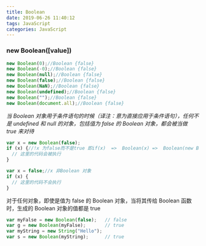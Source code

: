 ```yaml
---
title: Boolean
date: 2019-06-26 11:40:12
tags: JavaScript
categories: JavaScript
---
```

### new Boolean([value])
```js
new Boolean(0);//Boolean {false}
new Boolean(-0);//Boolean {false}
new Boolean(null);//Boolean {false}
new Boolean(false);//Boolean {false}
new Boolean(NaN);//Boolean {false}
new Boolean(undefined);//Boolean {false}
new Boolean("");//Boolean {false}
new Boolean(document.all);//Boolean {false}
```
<!-- more -->
*当 Boolean 对象用于条件语句的时候（译注：意为直接应用于条件语句），任何不是 undefined 和 null 的对象，包括值为 false 的 Boolean 对象，都会被当做 true 来对待*
```js
var x = new Boolean(false);
if (x) {//!x 为false而不是true 即if(x)  =>  Boolean(x) =>  Boolean(new Boolean(false)) => true
  // 这里的代码会被执行
}

var x = false;//x 非Boolean 对象
if (x) {
  // 这里的代码不会执行
}
```
对于任何对象，即使是值为 false 的 Boolean 对象，当将其传给 Boolean 函数时，生成的 Boolean 对象的值都是 true
```js
var myFalse = new Boolean(false);   // false
var g = new Boolean(myFalse);       // true
var myString = new String("Hello");
var s = new Boolean(myString);      // true
```
